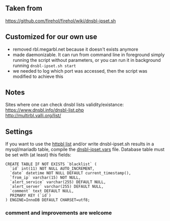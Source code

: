 ## Taken from
https://github.com/firehol/firehol/wiki/dnsbl-ipset.sh

## Customized for our own use
- removed rbl.megarbl.net because it doesn't exists anymore
- made daemonizable. It can run from command line in foreground simply running the script without parameters, or you can run it in background running `dnsbl-ipset.sh start`
- we needed to log which port was accessed, then the script was modified to achieve this

## Notes
Sites where one can check dnsbl lists validity/existance:  
https://www.dnsbl.info/dnsbl-list.php  
http://multirbl.valli.org/list/ 

## Settings
If you want to use the [httpbl list](https://www.projecthoneypot.org) and/or write dnsbl-ipset.sh results in a mysql/mariadb table, compile the [dnsbl-ipset.vars](dnsbl-ipset.vars) file. Database table must be set with (at least) this fields:
```
CREATE TABLE IF NOT EXISTS `blacklist` (
  `id` int(11) NOT NULL AUTO_INCREMENT,
  `date` datetime NOT NULL DEFAULT current_timestamp(),
  `from_ip` varchar(15) NOT NULL,
  `alert_service` varchar(255) DEFAULT NULL,
  `alert_server` varchar(255) DEFAULT NULL,
  `comment` text DEFAULT NULL,
  PRIMARY KEY (`id`)
) ENGINE=InnoDB DEFAULT CHARSET=utf8;
```
### comment and improvements are welcome

